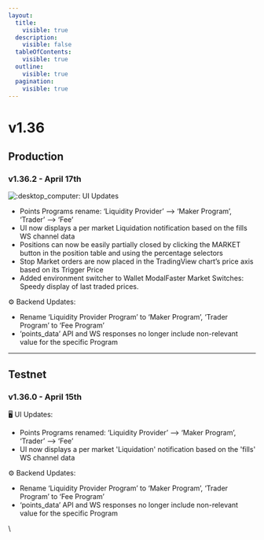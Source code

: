 ```yaml
---
layout:
  title:
    visible: true
  description:
    visible: false
  tableOfContents:
    visible: true
  outline:
    visible: true
  pagination:
    visible: true
---
```


# v1.36

## Production

### v1.36.2 - April 17th

![:desktop\_computer:](https://a.slack-edge.com/production-standard-emoji-assets/14.0/apple-medium/1f5a5-fe0f.png) UI Updates

* Points Programs rename: ‘Liquidity Provider’ –> ‘Maker Program’, ‘Trader’ –> ‘Fee’
* UI now displays a per market Liquidation notification based on the fills WS channel data
* Positions can now be easily partially closed by clicking the MARKET button in the position table and using the percentage selectors
* Stop Market orders are now placed in the TradingView chart’s price axis based on its Trigger Price
* Added environment switcher to Wallet ModalFaster Market Switches: Speedy display of last traded prices.

⚙️ Backend Updates:

* Rename ‘Liquidity Provider Program’ to ‘Maker Program’, ‘Trader Program’ to ‘Fee Program’
* ’points\_data’ API and WS responses no longer include non-relevant value for the specific Program

***

## Testnet

### v1.36.0 - April 15th

🖥️ UI Updates:

* Points Programs renamed: ‘Liquidity Provider’ –> ‘Maker Program’, ‘Trader’ –> ‘Fee’
* UI now displays a per market 'Liquidation' notification based on the 'fills' WS channel data

⚙️ Backend Updates:

* Rename ‘Liquidity Provider Program’ to ‘Maker Program’, ‘Trader Program’ to ‘Fee Program’
* ‘points\_data’ API and WS responses no longer include non-relevant value for the specific Program



\
